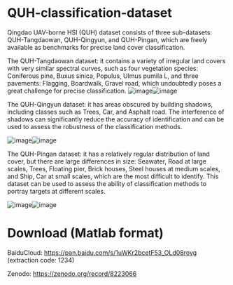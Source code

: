 # QUH-classification-dataset

Qingdao UAV-borne HSI (QUH) dataset consists of three sub-datasets: QUH-Tangdaowan, QUH-Qingyun, and QUH-Pingan, which are freely available as benchmarks for precise land cover classification.

The QUH-Tangdaowan dataset: it contains a variety of irregular land covers with very similar spectral curves, such as four vegetation species: Coniferous pine, Buxus sinica, Populus, Ulmus pumila L, and three pavements: Flagging, Boardwalk, Gravel road, which undoubtedly poses a great challenge for precise classification.
![image](https://user-images.githubusercontent.com/112471583/221394134-e814ea75-daba-4d74-bba3-26887a65d10c.png)![image](https://user-images.githubusercontent.com/112471583/221394293-1d480aae-ce1e-49f1-8995-2c608f0f9f29.png)


The QUH-Qingyun dataset: it has areas obscured by building shadows, including classes such as Trees, Car, and Asphalt road. The interference of shadows can significantly reduce the accuracy of identification and can be used to assess the robustness of the classification methods.

![image](https://user-images.githubusercontent.com/112471583/221394143-fd2ca551-4a06-4c15-b2a5-e70155f1ef56.png)![image](https://user-images.githubusercontent.com/112471583/221394299-7ba55d05-119e-40a8-bcc8-5f30d9e59752.png)


The QUH-Pingan dataset: it has a relatively regular distribution of land cover, but there are large differences in size: Seawater, Road at large scales, Trees, Floating pier, Brick houses, Steel houses at medium scales, and Ship, Car at small scales, which are the most difficult to identify. This dataset can be used to assess the ability of classification methods to portray targets at different scales.

![image](https://user-images.githubusercontent.com/112471583/221394154-c4283ea6-0318-4e99-8071-cb23ee057c37.png)![image](https://user-images.githubusercontent.com/112471583/221394306-5a0d34f2-963e-4783-bf0d-1144affd98a0.png)

# Download (Matlab format) 
BaiduCloud: https://pan.baidu.com/s/1uWKr2bcetF53_OLd08rovg (extraction code: 1234)

Zenodo: https://zenodo.org/record/8223066
